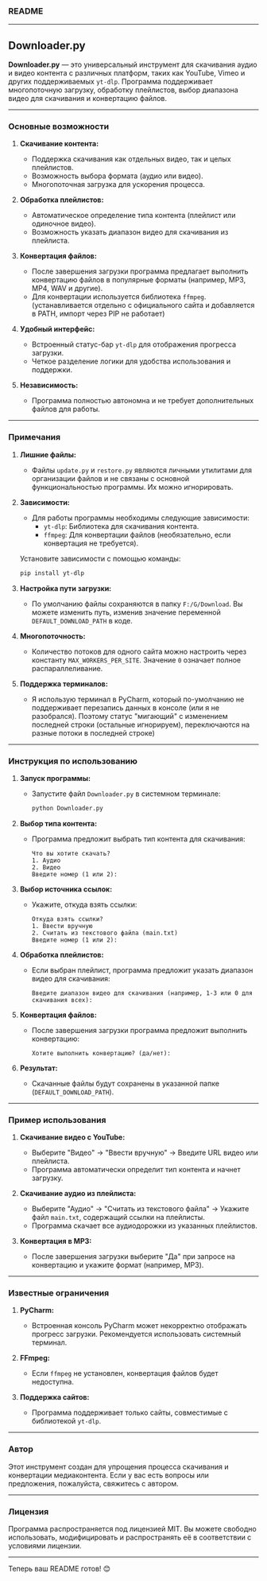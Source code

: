 ### README

---

## **Downloader.py**

**Downloader.py** — это универсальный инструмент для скачивания аудио и видео контента с различных платформ, таких как YouTube, Vimeo и других поддерживаемых `yt-dlp`. Программа поддерживает многопоточную загрузку, обработку плейлистов, выбор диапазона видео для скачивания и конвертацию файлов.

---

### **Основные возможности**

1. **Скачивание контента:**
   - Поддержка скачивания как отдельных видео, так и целых плейлистов.
   - Возможность выбора формата (аудио или видео).
   - Многопоточная загрузка для ускорения процесса.

2. **Обработка плейлистов:**
   - Автоматическое определение типа контента (плейлист или одиночное видео).
   - Возможность указать диапазон видео для скачивания из плейлиста.

3. **Конвертация файлов:**
   - После завершения загрузки программа предлагает выполнить конвертацию файлов в популярные форматы (например, MP3, MP4, WAV и другие).
   - Для конвертации используется библиотека `ffmpeg`. (устанавливается отдельно с официального сайта и добавляется в PATH, импорт через PIP не работает)

4. **Удобный интерфейс:**
   - Встроенный статус-бар `yt-dlp` для отображения прогресса загрузки.
   - Четкое разделение логики для удобства использования и поддержки.

5. **Независимость:**
   - Программа полностью автономна и не требует дополнительных файлов для работы.

---

### **Примечания**

1. **Лишние файлы:**
   - Файлы `update.py` и `restore.py` являются личными утилитами для организации файлов и не связаны с основной функциональностью программы. Их можно игнорировать.

2. **Зависимости:**
   - Для работы программы необходимы следующие зависимости:
     - `yt-dlp`: Библиотека для скачивания контента.
     - `ffmpeg`: Для конвертации файлов (необязательно, если конвертация не требуется).

   Установите зависимости с помощью команды:
   ```bash
   pip install yt-dlp
   ```

3. **Настройка пути загрузки:**
   - По умолчанию файлы сохраняются в папку `F:/G/Download`. Вы можете изменить путь, изменив значение переменной `DEFAULT_DOWNLOAD_PATH` в коде.

4. **Многопоточность:**
   - Количество потоков для одного сайта можно настроить через константу `MAX_WORKERS_PER_SITE`. Значение `0` означает полное распараллеливание.

5. **Поддержка терминалов:**
   - Я использую терминал в PyCharm, который по-умолчанию не поддерживает перезапись данных в консоле (или я не разобрался). Поэтому статус "мигающий" с изменением последней строки (остальные игнорируем), переключаются на разные потоки в последней строке)
---

### **Инструкция по использованию**

1. **Запуск программы:**
   - Запустите файл `Downloader.py` в системном терминале:
     ```bash
     python Downloader.py
     ```

2. **Выбор типа контента:**
   - Программа предложит выбрать тип контента для скачивания:
     ```
     Что вы хотите скачать?
     1. Аудио
     2. Видео
     Введите номер (1 или 2):
     ```

3. **Выбор источника ссылок:**
   - Укажите, откуда взять ссылки:
     ```
     Откуда взять ссылки?
     1. Ввести вручную
     2. Считать из текстового файла (main.txt)
     Введите номер (1 или 2):
     ```

4. **Обработка плейлистов:**
   - Если выбран плейлист, программа предложит указать диапазон видео для скачивания:
     ```
     Введите диапазон видео для скачивания (например, 1-3 или 0 для скачивания всех):
     ```

5. **Конвертация файлов:**
   - После завершения загрузки программа предложит выполнить конвертацию:
     ```
     Хотите выполнить конвертацию? (да/нет):
     ```

6. **Результат:**
   - Скачанные файлы будут сохранены в указанной папке (`DEFAULT_DOWNLOAD_PATH`).

---

### **Пример использования**

1. **Скачивание видео с YouTube:**
   - Выберите "Видео" → "Ввести вручную" → Введите URL видео или плейлиста.
   - Программа автоматически определит тип контента и начнет загрузку.

2. **Скачивание аудио из плейлиста:**
   - Выберите "Аудио" → "Считать из текстового файла" → Укажите файл `main.txt`, содержащий ссылки на плейлисты.
   - Программа скачает все аудиодорожки из указанных плейлистов.

3. **Конвертация в MP3:**
   - После завершения загрузки выберите "Да" при запросе на конвертацию и укажите формат (например, MP3).

---

### **Известные ограничения**

1. **PyCharm:**
   - Встроенная консоль PyCharm может некорректно отображать прогресс загрузки. Рекомендуется использовать системный терминал.

2. **FFmpeg:**
   - Если `ffmpeg` не установлен, конвертация файлов будет недоступна.

3. **Поддержка сайтов:**
   - Программа поддерживает только сайты, совместимые с библиотекой `yt-dlp`.

---

### **Автор**

Этот инструмент создан для упрощения процесса скачивания и конвертации медиаконтента. Если у вас есть вопросы или предложения, пожалуйста, свяжитесь с автором.

---

### **Лицензия**

Программа распространяется под лицензией MIT. Вы можете свободно использовать, модифицировать и распространять её в соответствии с условиями лицензии.

--- 

Теперь ваш README готов! 😊